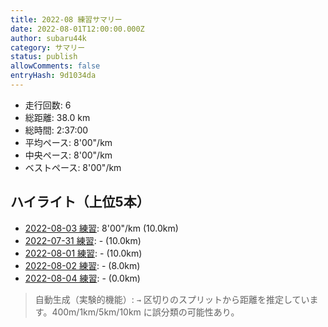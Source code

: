 ```yaml
---
title: 2022-08 練習サマリー
date: 2022-08-01T12:00:00.000Z
author: subaru44k
category: サマリー
status: publish
allowComments: false
entryHash: 9d1034da
---
```

- 走行回数: 6
- 総距離: 38.0 km
- 総時間: 2:37:00
- 平均ペース: 8'00"/km
- 中央ペース: 8'00"/km
- ベストペース: 8'00"/km

## ハイライト（上位5本）
- [2022-08-03 練習](/2022-08-04-92f18d54c721bbb538e3b3b57260fdd2/): 8'00"/km (10.0km)
- [2022-07-31 練習](/2022-08-01-7cb1ac4bf2a92942aa2b1c3dda9936d6/): - (10.0km)
- [2022-08-01 練習](/2022-08-02-7c0855e3b57b0b00c97ec910061714de/): - (10.0km)
- [2022-08-02 練習](/2022-08-03-b4703142fea87de129b56b9b56711ebe/): - (8.0km)
- [2022-08-04 練習](/2022-08-05-14822abd77b048ba0e51de9247be9fd9/): - (0.0km)

> 自動生成（実験的機能）: `→` 区切りのスプリットから距離を推定しています。400m/1km/5km/10km に誤分類の可能性あり。
